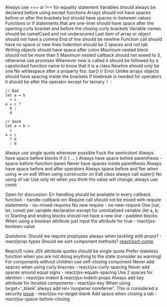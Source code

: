 Always use === or !== for equality statement
Variables should always be declared before using except functions
Arrays should not have spaces before or after the brackets but should have spaces in-between values
Functions or if statements that are one-liner should have space after the opening curly bracket and before the closing curly brackets
Variable names should be camelCsed and not underscored
Last item of array or object should not have a comma
End of line should be newline
Function call should have no space or new lines
Indention should be 2 spaces and not tab
Writing objects should have space after colon
Maximum nested block should not be more than 5
Maximum nested callback should not exeed to 3, otherwise use promises
Whenever new is called it should be followed by a capslocked function name to know that it is a class
Newline should only be one
No whitespace after a property foo. bar() // Error
Unlike arrays objects should have spacing inside the brackets
If linebreak is needed for operators it should be after the operator except for ternary `? :`
```
// Bad
let a = b
  + c
a = c ?
  b :
  d

// Good
let a = b +
  c
a = c
  ? b
  : d
```
Always use single quote whenever possible
Fuck the semicolon!
Always have space before blocks if () { ... }
Always have space before parenthesis - space-before-function-paren
Never have spaces inside parenthesis
Always have space before and after operators
Always space before and fter when using => on es6
When using constructor on Es6 class always call super()
No using of var
Use only let when you think the value will change; always use const

Open for discussion:
Err handling should be available in every callback function - handle-callback-err
Require call should not be mixed with require statements - no-mixed-requires
No new require - no-new-require
One (var, let, const) per variable declaration except for uninitialized variable (let a, b, c)
Starting and ending blocks should not have a new line - padded-blocks
When using a boolean attribute just input the attribute for true - react/jsx-boolean-value

Questions:
Should we require proptypes always when tackling with props? - react/prop-types
Should we sort component methods? [react/sort-comp](https://github.com/yannickcr/eslint-plugin-react/blob/master/docs/rules/sort-comp.md)

ReactJS rules
JSX attribute quotes should be single quote
Prefer stateless function when you are not doing anything to the state (consider as warning)
For components without children use self-closing component
Never add spaces when using curly bracnes - react/jsx-curly-spacing
Never add spaces around equal signs - react/jsx-equals-spacing
Use 2 spaces for idention - react/jsx-indent & react/jsx-indent-props
Always add key attribute for iterated components - react/jsx-key
When using target='_blank' always add rel='noopener noreferrer'. This is considered a security [issue](https://mathiasbynens.github.io/rel-noopener/) - react/jsx-no-target-blank
Add space when closing a tab <Hello /> - react/jsx-space-before-closing